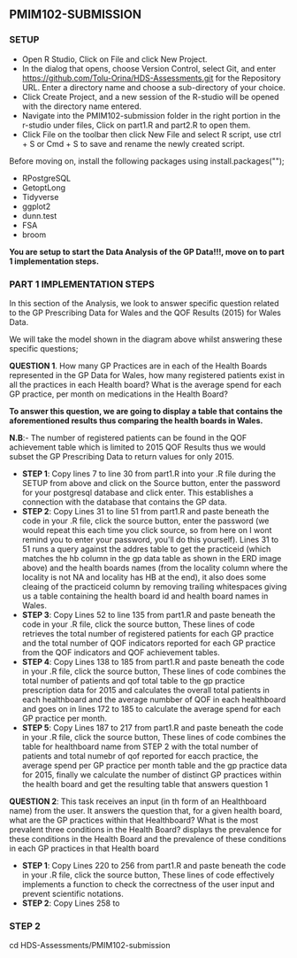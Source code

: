 ## PMIM102-SUBMISSION

### SETUP

- Open R Studio, Click on File and click New Project.
- In the dialog that opens, choose Version Control, select Git, and enter https://github.com/Tolu-Orina/HDS-Assessments.git for the Repository URL. Enter a directory name and choose a sub-directory of your choice.
- Click Create Project, and a new session of the R-studio will be opened with the directory name entered.
- Navigate into the PMIM102-submission folder in the right portion in the r-studio under files, Click on part1.R and part2.R to open them.
- Click File on the toolbar then click New File and select R script, use ctrl + S or Cmd + S to save and rename the newly created script.

Before moving on, install the following packages using install.packages("<package-name>");
- RPostgreSQL
- GetoptLong
- Tidyverse
- ggplot2
- dunn.test
- FSA
- broom

**You are setup to start the Data Analysis of the GP Data!!!, move on to part 1 implementation steps.**

### PART 1 IMPLEMENTATION STEPS
In this section of the Analysis, we look to answer specific question related to the GP Prescribing Data for Wales and the QOF Results (2015) for Wales Data.

We will take the model shown in the diagram above whilst answering these specific questions;

**QUESTION 1**. How many GP Practices are in each of the Health Boards represented in the GP Data for Wales, how many registered patients exist in all the practices in each Health board? What is the average spend for each GP practice, per month on medications in the Health Board?

**To answer this question, we are going to display a table that contains the aforementioned results thus comparing the health boards in Wales.**

**N.B**:- The number of registered patients can be found in the QOF achievement table which is limited to 2015 QOF Results thus we would subset the GP Prescribing Data to return values for only 2015.

- **STEP 1**: Copy lines 7 to line 30 from part1.R into your .R file during the SETUP from above and click on the Source button, enter the password for your postgresql database and click enter. This establishes a connection with the database that contains the GP data.
- **STEP 2**: Copy Lines 31 to line 51 from part1.R and paste beneath the code in your .R file, click the source button, enter the password (we would repeat this each time you click source, so from here on I wont remind you to enter your password, you'll do this yourself). Lines 31 to 51 runs a query against the addres table to get the practiceid (which matches the hb column in the gp data table as shown in the ERD image above) and the health boards names (from the locality column where the locality is not NA and locality has HB at the end), it also does some cleaing of the practiceid column by removing trailing whitespaces giving us a table containing the health board id and health board names in Wales.
- **STEP 3**: Copy Lines 52 to line 135 from part1.R and paste beneath the code in your .R file, click the source button, These lines of code retrieves the total number of registered patients for each GP practice and the total number of QOF indicators reported for each GP practice from the QOF indicators and QOF achievement tables.
- **STEP 4**: Copy Lines 138 to 185 from part1.R and paste beneath the code in your .R file, click the source button, These lines of code combines the total number of patients and qof total table to the gp practice prescription data for 2015 and calculates the overall total patients in each healthboard and the average numbber of QOF in each healthboard and goes on in lines 172 to 185 to calculate the average spend for each GP practice per month.
- **STEP 5**: Copy Lines 187 to 217 from part1.R and paste beneath the code in your .R file, click the source button, These lines of code combines the table for healthboard name from STEP 2 with the total number of patients and total numebr of qof reported for eacch practice, the average spend per GP practice per month table and the gp practice data for 2015, finally we calculate the number of distinct GP practices within the health board and get the resulting table that answers question 1

**QUESTION 2**: This task receives an input (in th form of an Healthboard name) from the user. It answers the question that, for a given health board, what are the GP practices within that Healthboard? What is the most prevalent three conditions in the Health Board? displays the prevalence for these conditions in the Health Board and the prevalence of these conditions in each GP practices in that Health board

- **STEP 1**: Copy Lines 220 to 256 from part1.R and paste beneath the code in your .R file, click the source button, These lines of code effectively implements a function to check the correctness of the user input and prevent scientific notations.
- **STEP 2**: Copy Lines 258 to 




### STEP 2
cd HDS-Assessments/PMIM102-submission

